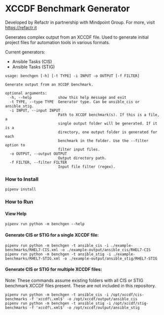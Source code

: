 # XCCDF Benchmark Generator

Developed by Refactr in partnership with Mindpoint Group. For more, visit https://refactr.it

Generates complex output from an XCCDF file. Used to generate initial project files for automation tools in various formats.

Current generators:

* Ansible Tasks (CIS)
* Ansible Tasks (STIG)

```
usage: benchgen [-h] [-t TYPE] -i INPUT -o OUTPUT [-f FILTER]

Generate output from an XCCDF benchmark.

optional arguments:
  -h, --help            show this help message and exit
  -t TYPE, --type TYPE  Generator type. Can be ansible_cis or ansible_stig.
  -i INPUT, --input INPUT
                        Path to XCCDF benchmark(s). If this is a file, a
                        single output folder will be generated. If it is a
                        directory, one output folder is generated for each
                        benchmark in the folder. Use the --filter option to
                        filter input files.
  -o OUTPUT, --output OUTPUT
                        Output directory path.
  -f FILTER, --filter FILTER
                        Input file filter (regex).
```

### How to Install

    pipenv install

### How to Run

#### View Help

    pipenv run python -m benchgen --help

#### Generate CIS or STIG for a single XCCDF file:

    pipenv run python -m benchgen -t ansible_cis -i ./example-benchmarks/RHEL7-CIS.xml -o ./example-output/ansible_cis/RHEL7-CIS
    pipenv run python -m benchgen -t ansible_stig -i ./example-benchmarks/RHEL7-STIG.xml -o ./example-output/ansible_stig/RHEL7-STIG

#### Generate CIS or STIG for multiple XCCDF files:

Note: These commands assume existing folders with all CIS or STIG benchmark XCCDF files present. These are not included in this repository.

    pipenv run python -m benchgen -t ansible_cis -i /opt/xccdf/cis-benchmarks -f 'xccdf\.xml$' -o /opt/xccdf/output/ansible_cis
    pipenv run python -m benchgen -t ansible_stig -i /opt/xccdf/stig-benchmarks -f 'xccdf\.xml$' -o /opt/xccdf/output/ansible_stig
